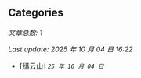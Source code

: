 ## Categories

*文章总数: 1*

*Last update: 2025 年 10 月 04 日 16:22*

- [⌈缙云山⌋](posts\logs\2025-10-04.html)    *`25 年 10 月 04 日`*
